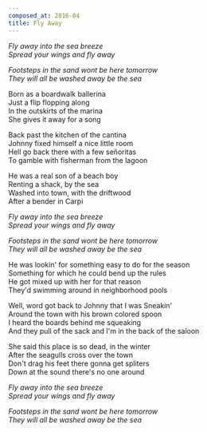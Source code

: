 ```yaml
---
composed_at: 2016-04
title: Fly Away
---
```


*Fly away into the sea breeze*  
*Spread your wings and fly away*  

*Footsteps in the sand wont be here tomorrow*  
*They will all be washed away be the sea*  

Born as a boardwalk ballerina  
Just a flip flopping along  
In the outskirts of the marina  
She gives it away for a song  

Back past the kitchen of the cantina  
Johnny fixed himself a nice little room  
Hell go back there with a few señoritas  
To gamble with fisherman from the lagoon  


He was a real son of a beach boy  
Renting a shack, by the sea  
Washed into town, with the driftwood  
After a bender in Carpi  

*Fly away into the sea breeze*  
*Spread your wings and fly away*  

*Footsteps in the sand wont be here tomorrow*  
*They will all be washed away be the sea*  

He was lookin' for something easy to do for the season  
Something for which he could bend up the rules  
He got mixed up with her for that reason  
They'd swimming around in neighborhood pools  

Well, word got back to Johnny that I was Sneakin'  
Around the town with his brown colored spoon  
I heard the boards behind me squeaking  
And they pull of the sack and I'm in the back of the saloon  

She said this place is so dead, in the winter  
After the seagulls cross over the town  
Don't drag his feet there gonna get spliters  
Down at the sound there's no one around  

*Fly away into the sea breeze*  
*Spread your wings and fly away*  

*Footsteps in the sand wont be here tomorrow*  
*They will all be washed away be the sea*  
